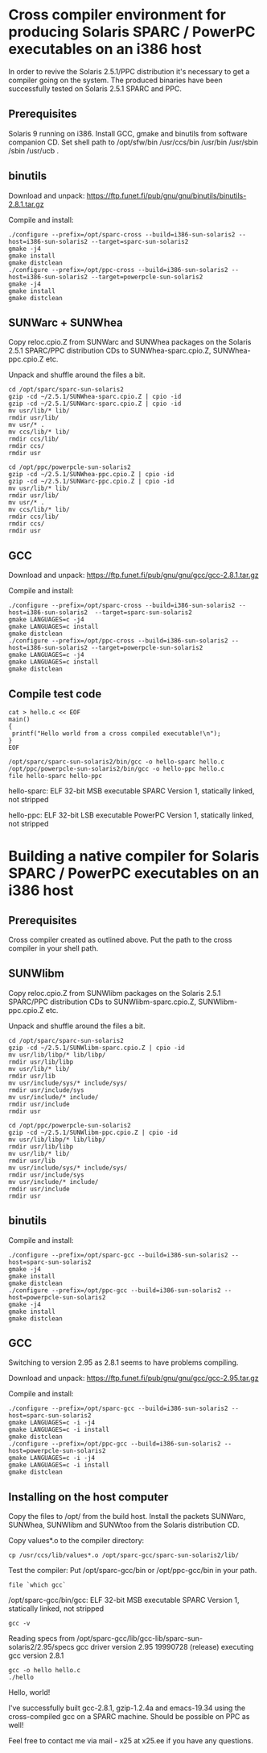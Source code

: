# Cross compiler environment for producing Solaris SPARC / PowerPC executables on an i386 host

In order to revive the Solaris 2.5.1/PPC distribution it's necessary to get a compiler going on the system. The produced binaries have been successfully tested on Solaris 2.5.1 SPARC and PPC.

## Prerequisites
Solaris 9 running on i386.
Install GCC, gmake and binutils from software companion CD.
Set shell path to /opt/sfw/bin /usr/ccs/bin /usr/bin /usr/sbin /sbin /usr/ucb .

## binutils
Download and unpack: https://ftp.funet.fi/pub/gnu/gnu/binutils/binutils-2.8.1.tar.gz

Compile and install:
```
./configure --prefix=/opt/sparc-cross --build=i386-sun-solaris2 --host=i386-sun-solaris2 --target=sparc-sun-solaris2
gmake -j4
gmake install
gmake distclean
./configure --prefix=/opt/ppc-cross --build=i386-sun-solaris2 --host=i386-sun-solaris2 --target=powerpcle-sun-solaris2
gmake -j4
gmake install
gmake distclean
```

## SUNWarc + SUNWhea
Copy reloc.cpio.Z from SUNWarc and SUNWhea packages on the Solaris 2.5.1 SPARC/PPC distribution CDs to SUNWhea-sparc.cpio.Z, SUNWhea-ppc.cpio.Z etc.

Unpack and shuffle around the files a bit.

```
cd /opt/sparc/sparc-sun-solaris2
gzip -cd ~/2.5.1/SUNWhea-sparc.cpio.Z | cpio -id
gzip -cd ~/2.5.1/SUNWarc-sparc.cpio.Z | cpio -id
mv usr/lib/* lib/
rmdir usr/lib/
mv usr/* .
mv ccs/lib/* lib/
rmdir ccs/lib/
rmdir ccs/
rmdir usr

cd /opt/ppc/powerpcle-sun-solaris2
gzip -cd ~/2.5.1/SUNWhea-ppc.cpio.Z | cpio -id
gzip -cd ~/2.5.1/SUNWarc-ppc.cpio.Z | cpio -id
mv usr/lib/* lib/
rmdir usr/lib/
mv usr/* .
mv ccs/lib/* lib/
rmdir ccs/lib/
rmdir ccs/
rmdir usr
```

## GCC
Download and unpack: https://ftp.funet.fi/pub/gnu/gnu/gcc/gcc-2.8.1.tar.gz

Compile and install:
```
./configure --prefix=/opt/sparc-cross --build=i386-sun-solaris2 --host=i386-sun-solaris2  --target=sparc-sun-solaris2
gmake LANGUAGES=c -j4
gmake LANGUAGES=c install
gmake distclean
./configure --prefix=/opt/ppc-cross --build=i386-sun-solaris2 --host=i386-sun-solaris2 --target=powerpcle-sun-solaris2
gmake LANGUAGES=c -j4
gmake LANGUAGES=c install
gmake distclean
```

## Compile test code
```
cat > hello.c << EOF
main()
{
 printf("Hello world from a cross compiled executable!\n");
}
EOF

/opt/sparc/sparc-sun-solaris2/bin/gcc -o hello-sparc hello.c
/opt/ppc/powerpcle-sun-solaris2/bin/gcc -o hello-ppc hello.c 
file hello-sparc hello-ppc
```
hello-sparc:    ELF 32-bit MSB executable SPARC Version 1, statically linked, not stripped

hello-ppc:      ELF 32-bit LSB executable PowerPC Version 1, statically linked, not stripped

# Building a native compiler for Solaris SPARC / PowerPC executables on an i386 host

## Prerequisites
Cross compiler created as outlined above. Put the path to the cross compiler in your shell path.

## SUNWlibm
Copy reloc.cpio.Z from SUNWlibm packages on the Solaris 2.5.1 SPARC/PPC distribution CDs to SUNWlibm-sparc.cpio.Z, SUNWlibm-ppc.cpio.Z etc.

Unpack and shuffle around the files a bit.

```
cd /opt/sparc/sparc-sun-solaris2
gzip -cd ~/2.5.1/SUNWlibm-sparc.cpio.Z | cpio -id
mv usr/lib/libp/* lib/libp/
rmdir usr/lib/libp
mv usr/lib/* lib/
rmdir usr/lib
mv usr/include/sys/* include/sys/
rmdir usr/include/sys
mv usr/include/* include/
rmdir usr/include
rmdir usr

cd /opt/ppc/powerpcle-sun-solaris2
gzip -cd ~/2.5.1/SUNWlibm-ppc.cpio.Z | cpio -id
mv usr/lib/libp/* lib/libp/
rmdir usr/lib/libp
mv usr/lib/* lib/
rmdir usr/lib
mv usr/include/sys/* include/sys/
rmdir usr/include/sys
mv usr/include/* include/
rmdir usr/include
rmdir usr
```

## binutils
Compile and install:
```
./configure --prefix=/opt/sparc-gcc --build=i386-sun-solaris2 --host=sparc-sun-solaris2
gmake -j4
gmake install
gmake distclean
./configure --prefix=/opt/ppc-gcc --build=i386-sun-solaris2 --host=powerpcle-sun-solaris2
gmake -j4
gmake install
gmake distclean
```

## GCC
Switching to version 2.95 as 2.8.1 seems to have problems compiling.

Download and unpack: https://ftp.funet.fi/pub/gnu/gnu/gcc/gcc-2.95.tar.gz

Compile and install:
```
./configure --prefix=/opt/sparc-gcc --build=i386-sun-solaris2 --host=sparc-sun-solaris2
gmake LANGUAGES=c -i -j4
gmake LANGUAGES=c -i install
gmake distclean
./configure --prefix=/opt/ppc-gcc --build=i386-sun-solaris2 --host=powerpcle-sun-solaris2
gmake LANGUAGES=c -i -j4
gmake LANGUAGES=c -i install
gmake distclean
```

## Installing on the host computer
Copy the files to /opt/ from the build host.
Install the packets SUNWarc, SUNWhea, SUNWlibm and SUNWtoo from the Solaris distribution CD.

Copy values*.o to the compiler directory:
```
cp /usr/ccs/lib/values*.o /opt/sparc-gcc/sparc-sun-solaris2/lib/
```

Test the compiler:
Put /opt/sparc-gcc/bin or /opt/ppc-gcc/bin in your path.

```
file `which gcc`
```
/opt/sparc-gcc/bin/gcc: ELF 32-bit MSB executable SPARC Version 1, statically linked, not stripped
```
gcc -v
```
Reading specs from /opt/sparc-gcc/lib/gcc-lib/sparc-sun-solaris2/2.95/specs
gcc driver version 2.95 19990728 (release) executing gcc version 2.8.1
```
gcc -o hello hello.c
./hello
```
Hello, world!

I've successfully built gcc-2.8.1, gzip-1.2.4a and emacs-19.34 using the cross-compiled gcc on a SPARC machine. Should be possible on PPC as well!

Feel free to contact me via mail - x25 at x25.ee if you have any questions.
